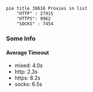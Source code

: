 
```mermaid
pie title 38616 Proxies in list
    "HTTP" : 27915
    "HTTPS": 9962
    "SOCKS" : 7454
```

### Some Info
#### Average Timeout

- mixed: 4.0s
- http: 2.3s
- https: 8.2s
- socks: 6.5s